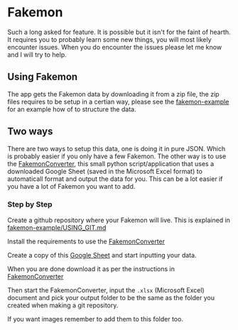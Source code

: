 # Fakemon

Such a long asked for feature. It is possible but it isn't for the faint of hearth. It requires you to probably learn some new things, you will most likely encounter issues. When you do encounter the issues please let me know and I will try to help.


## Using Fakemon

The app gets the Fakemon data by downloading it from a zip file, the zip files requires to be setup in a certian way, please see the [fakemon-example](https://github.com/Jerakin/fakemon-example) for an example how of to structure the data.

## Two ways
There are two ways to setup this data, one is doing it in pure JSON. Which is probably easier if you only have a few Fakemon. The other way is to use the [FakemonConverter](https://github.com/Jerakin/FakemonConverter), this small python script/application that uses a downloaded Google Sheet (saved in the Microsoft Excel format) to automaticall format and output the data for you. This can be a lot easier if you have a lot of Fakemon you want to add.


### Step by Step
Create a github repository where your Fakemon will live. This is explained in [fakemon-example/USING_GIT.md](https://github.com/Jerakin/fakemon-example/blob/master/USING_GIT.md)

Install the requirements to use the [FakemonConverter](https://github.com/Jerakin/FakemonConverter#installation)

Create a copy of this [Google Sheet](https://docs.google.com/spreadsheets/d/1HExvO-GDpKK8RLf8z6qRS-dR5P0kkk8sHHT1JWjSfWY/edit#gid=0) and start inputting your data.

When you are done download it as per the instructions in  [FakemonConverter](https://github.com/Jerakin/FakemonConverter#usage)

Then start the FakemonConverter, input the `.xlsx` (Microsoft Excel) document and pick your output folder to be the same as the folder you created when making a git repository.

If you want images remember to add them to this folder too.
